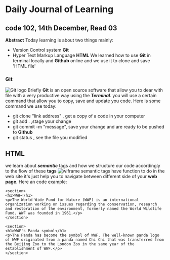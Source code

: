 # Daily Journal of Learning
## code 102, 14th December, Read 03
**Abstract**
Today learning is about two things mainly:
* Version Control system **Git**
* Hyper Text Markup Language **HTML**
We learned how to use **Git** in terminal locally and **Github** online
and we use it to clone and save 'HTML file' 
### Git
![Git logo](https://upload.wikimedia.org/wikipedia/commons/thumb/e/e0/Git-logo.svg/1280px-Git-logo.svg.png)
Briefly **Git** is an open source software that allow you to dear with file with a very productive way using the _**Terminal**_.
you will use a certain command that allow you to copy, save and update you code. 
Here is some command we use today:
* git clone "link address" , get a copy of a code in your computer
* git add . 	,stage your change
* git commit -m "message", save your change and are ready to be pushed to **Github**
* git status , see the file you modified 
## HTML
we learn about _**semantic**_ tags and how we structure our code accordingly to the flow of these **tags** 
![wiframe](https://www.w3schools.com/html/img_sem_elements.gif)
semantic tags have function to do in the web site it's just help you to navigate between different side of your **web page**.
Here an code example:
```  
<section>  
<h1>WWF</h1>  
<p>The World Wide Fund for Nature (WWF) is an international organization working on issues regarding the conservation, research and restoration of the environment, formerly named the World Wildlife Fund. WWF was founded in 1961.</p>  
</section>  
  
<section>  
<h1>WWF's Panda symbol</h1>  
<p>The Panda has become the symbol of WWF. The well-known panda logo of WWF originated from a panda named Chi Chi that was transferred from the Beijing Zoo to the London Zoo in the same year of the establishment of WWF.</p>  
</section>

```

